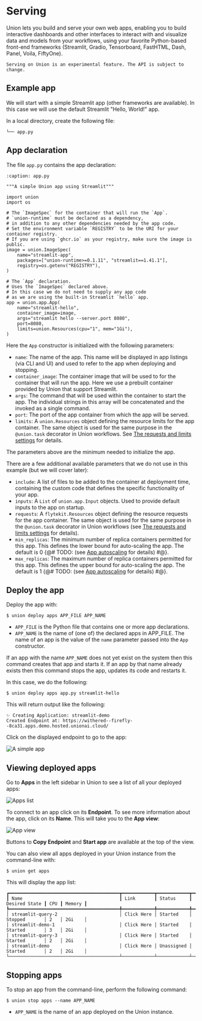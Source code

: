 # Serving

Union lets you build and serve your own web apps, enabling you to build interactive dashboards and other interfaces to interact with and visualize data and models from your workflows,
using your favorite Python-based front-end frameworks (Streamlit, Gradio, Tensorboard, FastHTML, Dash, Panel, Voila, FiftyOne).

```{warning}
Serving on Union is an experimental feature. The API is subject to change.
```

## Example app

We will start with a simple Streamlit app (other frameworks are available).
In this case we will use the default Streamlit "Hello, World!" app.

In a local directory, create the following file:

```{code-block} shell
└── app.py
```

## App declaration

The file `app.py` contains the app declaration:

```{code-block} python
:caption: app.py

"""A simple Union app using Streamlit"""

import union
import os

# The `ImageSpec` for the container that will run the `App`.
# `union-runtime` must be declared as a dependency,
# in addition to any other dependencies needed by the app code.
# Set the environment variable `REGISTRY` to be the URI for your container registry.
# If you are using `ghcr.io` as your registry, make sure the image is public.
image = union.ImageSpec(
    name="streamlit-app",
    packages=["union-runtime>=0.1.11", "streamlit==1.41.1"],
    registry=os.getenv("REGISTRY"),
)

# The `App` declaration.
# Uses the `ImageSpec` declared above.
# In this case we do not need to supply any app code
# as we are using the built-in Streamlit `hello` app.
app = union.app.App(
    name="streamlit-hello",
    container_image=image,
    args="streamlit hello --server.port 8080",
    port=8080,
    limits=union.Resources(cpu="1", mem="1Gi"),
)
```

Here the `App` constructor is initialized with the following parameters:

* `name`: The name of the app. This name will be displayed in app listings (via CLI and UI) and used to refer to the app when deploying and stopping.
* `container_image`: The container image that will be used to for the container that will run the app. Here we use a prebuilt container provided by Union that support Streamlit.
* `args`: The command that will be used within the container to start the app. The individual strings in this array will be concatenated and the invoked as a single command.
* `port`: The port of the app container from which the app will be served.
* `limits`: A `union.Resources` object defining the resource limits for the app container.
  The same object is used for the same purpose in the `@union.task` decorator in Union workflows.
  See [The requests and limits settings](../tasks/task-hardware-environment/customizing-task-resources.md#the-requests-and-limits-settings) for details.

The parameters above are the minimum needed to initialize the app.

There are a few additional available parameters that we do not use in this example (but we will cover later):

* `include`: A list of files to be added to the container at deployment time, containing the custom code that defines the specific functionality of your app.
* `inputs`: A `List` of `union.app.Input` objects. Used to provide default inputs to the app on startup.
* `requests`: A `flytekit.Resources` object defining the resource requests for the app container. The same object is used for the same purpose in the `@union.task` decorator in Union workflows (see [The requests and limits settings](../tasks/task-hardware-environment/customizing-task-resources.md#the-requests-and-limits-settings) for details).
* `min_replicas`: The minimum number of replica containers permitted for this app.
  This defines the lower bound for auto-scaling the app. The default is 0 {@# TODO: (see [App autoscaling]() for details) #@}.
* `max_replicas`: The maximum number of replica containers permitted for this app.
  This defines the upper bound for auto-scaling the app. The default is 1 {@# TODO: (see [App autoscaling]() for details) #@}.

## Deploy the app

Deploy the app with:

```{code-block} shell
$ union deploy apps APP_FILE APP_NAME
```

* `APP_FILE` is the Python file that contains one or more app declarations.
* `APP_NAME` is the name of (one of) the declared apps in APP_FILE. The name of an app is the value of the `name` parameter passed into the `App` constructor.

If an app with the name `APP_NAME` does not yet exist on the system then this command creates that app and starts it.
If an app by that name already exists then this command stops the app, updates its code and restarts it.

In this case, we do the following:

```{code-block} shell
$ union deploy apps app.py streamlit-hello
```

This will return output like the following:

```{code-block} shell
✨ Creating Application: streamlit-demo
Created Endpoint at: https://withered--firefly--8ca31.apps.demo.hosted.unionai.cloud/
```

Click on the displayed endpoint to go to the app:

![A simple app](/_static/images/user-guide/core-concepts/serving/streamlit-hello.png)

## Viewing deployed apps

Go to **Apps** in the left sidebar in Union to see a list of all your deployed apps:

![Apps list](/_static/images/user-guide/core-concepts/serving/apps-list.png)

To connect to an app click on its **Endpoint**.
To see more information about the app, click on its **Name**.
This will take you to the **App view**:

![App view](/_static/images/user-guide/core-concepts/serving/app-view.png)

Buttons to **Copy Endpoint** and **Start app** are available at the top of the view.

You can also view all apps deployed in your Union instance from the command-line with:

```{code-block} shell
$ union get apps
```

This will display the app list:

```{code-block} shell
┏━━━━━━━━━━━━━━━━━━━━━━━━━━━━━━━━━━━━━━━━━┳━━━━━━━━━━━━┳━━━━━━━━━━━━┳━━━━━━━━━━━━━━━┳━━━━━┳━━━━━━━━┓
┃ Name                                    ┃ Link       ┃ Status     ┃ Desired State ┃ CPU ┃ Memory ┃
┡━━━━━━━━━━━━━━━━━━━━━━━━━━━━━━━━━━━━━━━━━╇━━━━━━━━━━━━╇━━━━━━━━━━━━╇━━━━━━━━━━━━━━━╇━━━━━╇━━━━━━━━┩
│ streamlit-query-2                       │ Click Here │ Started    │ Stopped       │ 2   │ 2Gi    │
│ streamlit-demo-1                        │ Click Here │ Started    │ Started       │ 3   │ 2Gi    │
│ streamlit-query-3                       │ Click Here │ Started    │ Started       │ 2   │ 2Gi    │
│ streamlit-demo                          │ Click Here │ Unassigned │ Started       │ 2   │ 2Gi    │
└─────────────────────────────────────────┴────────────┴────────────┴───────────────┴─────┴────────┘
```

## Stopping apps

To stop an app from the command-line, perform the following command:

```{code-block} shell
$ union stop apps --name APP_NAME
```

* `APP_NAME` is the name of an app deployed on the Union instance.
